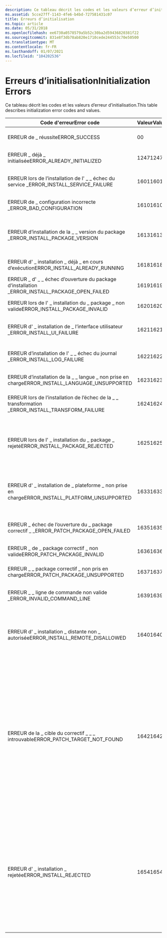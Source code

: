 ```yaml
---
description: Ce tableau décrit les codes et les valeurs d’erreur d’initialisation.
ms.assetid: 5cce27ff-1143-4fe6-b4bd-727581431c07
title: Erreurs d’initialisation
ms.topic: article
ms.date: 05/31/2018
ms.openlocfilehash: ee6730a0578579a5b52c30ba2d59436820381f22
ms.sourcegitcommit: 831e8f3db78ab820e1710cede244553c70e50500
ms.translationtype: MT
ms.contentlocale: fr-FR
ms.lasthandoff: 01/07/2021
ms.locfileid: "104202536"
---
```

# <a name="initialization-errors"></a><span data-ttu-id="609e2-103">Erreurs d’initialisation</span><span class="sxs-lookup"><span data-stu-id="609e2-103">Initialization Errors</span></span>

<span data-ttu-id="609e2-104">Ce tableau décrit les codes et les valeurs d’erreur d’initialisation.</span><span class="sxs-lookup"><span data-stu-id="609e2-104">This table describes initialization error codes and values.</span></span>



| <span data-ttu-id="609e2-105">Code d'erreur</span><span class="sxs-lookup"><span data-stu-id="609e2-105">Error code</span></span>                            | <span data-ttu-id="609e2-106">Valeur</span><span class="sxs-lookup"><span data-stu-id="609e2-106">Value</span></span> | <span data-ttu-id="609e2-107">Error</span><span class="sxs-lookup"><span data-stu-id="609e2-107">Error</span></span>                                                                                                                                                                                                                                                                         |
|---------------------------------------|-------|-------------------------------------------------------------------------------------------------------------------------------------------------------------------------------------------------------------------------------------------------------------------------------|
| <span data-ttu-id="609e2-108">ERREUR de \_ réussite</span><span class="sxs-lookup"><span data-stu-id="609e2-108">ERROR\_SUCCESS</span></span>                        | <span data-ttu-id="609e2-109">0</span><span class="sxs-lookup"><span data-stu-id="609e2-109">0</span></span>     | <span data-ttu-id="609e2-110">Initialisation terminée</span><span class="sxs-lookup"><span data-stu-id="609e2-110">Initialization complete</span></span>                                                                                                                                                                                                                                                       |
| <span data-ttu-id="609e2-111">ERREUR \_ déjà \_ initialisée</span><span class="sxs-lookup"><span data-stu-id="609e2-111">ERROR\_ALREADY\_INITIALIZED</span></span>           | <span data-ttu-id="609e2-112">1247</span><span class="sxs-lookup"><span data-stu-id="609e2-112">1247</span></span>  | <span data-ttu-id="609e2-113">Le programme d’installation est déjà initialisé</span><span class="sxs-lookup"><span data-stu-id="609e2-113">The installer is already initialized</span></span>                                                                                                                                                                                                                                          |
| <span data-ttu-id="609e2-114">ERREUR lors de l’installation de l' \_ \_ échec du service \_</span><span class="sxs-lookup"><span data-stu-id="609e2-114">ERROR\_INSTALL\_SERVICE\_FAILURE</span></span>      | <span data-ttu-id="609e2-115">1601</span><span class="sxs-lookup"><span data-stu-id="609e2-115">1601</span></span>  | <span data-ttu-id="609e2-116">Impossible d’accéder au serveur d’installation</span><span class="sxs-lookup"><span data-stu-id="609e2-116">Install server could not be accessed</span></span>                                                                                                                                                                                                                                          |
| <span data-ttu-id="609e2-117">ERREUR de \_ configuration incorrecte \_</span><span class="sxs-lookup"><span data-stu-id="609e2-117">ERROR\_BAD\_CONFIGURATION</span></span>             | <span data-ttu-id="609e2-118">1610</span><span class="sxs-lookup"><span data-stu-id="609e2-118">1610</span></span>  | <span data-ttu-id="609e2-119">Données de configuration endommagées</span><span class="sxs-lookup"><span data-stu-id="609e2-119">Configuration data is corrupt</span></span>                                                                                                                                                                                                                                                 |
| <span data-ttu-id="609e2-120">ERREUR d’installation de la \_ \_ version du package \_</span><span class="sxs-lookup"><span data-stu-id="609e2-120">ERROR\_INSTALL\_PACKAGE\_VERSION</span></span>      | <span data-ttu-id="609e2-121">1613</span><span class="sxs-lookup"><span data-stu-id="609e2-121">1613</span></span>  | <span data-ttu-id="609e2-122">Le programme d’installation ne prend pas en charge le format de base de données</span><span class="sxs-lookup"><span data-stu-id="609e2-122">Installer version does not support database format</span></span>                                                                                                                                                                                                                            |
| <span data-ttu-id="609e2-123">ERREUR d' \_ installation \_ déjà \_ en cours d’exécution</span><span class="sxs-lookup"><span data-stu-id="609e2-123">ERROR\_INSTALL\_ALREADY\_RUNNING</span></span>      | <span data-ttu-id="609e2-124">1618</span><span class="sxs-lookup"><span data-stu-id="609e2-124">1618</span></span>  | <span data-ttu-id="609e2-125">Une installation est déjà en cours</span><span class="sxs-lookup"><span data-stu-id="609e2-125">An installation is already in progress</span></span>                                                                                                                                                                                                                                        |
| <span data-ttu-id="609e2-126">ERREUR \_ d' \_ \_ échec d’ouverture du package d’installation \_</span><span class="sxs-lookup"><span data-stu-id="609e2-126">ERROR\_INSTALL\_PACKAGE\_OPEN\_FAILED</span></span> | <span data-ttu-id="609e2-127">1619</span><span class="sxs-lookup"><span data-stu-id="609e2-127">1619</span></span>  | <span data-ttu-id="609e2-128">Impossible d’ouvrir la base de données</span><span class="sxs-lookup"><span data-stu-id="609e2-128">Database could not be opened</span></span>                                                                                                                                                                                                                                                  |
| <span data-ttu-id="609e2-129">ERREUR lors de l' \_ installation du \_ package \_ non valide</span><span class="sxs-lookup"><span data-stu-id="609e2-129">ERROR\_INSTALL\_PACKAGE\_INVALID</span></span>      | <span data-ttu-id="609e2-130">1620</span><span class="sxs-lookup"><span data-stu-id="609e2-130">1620</span></span>  | <span data-ttu-id="609e2-131">Base de données incompatible</span><span class="sxs-lookup"><span data-stu-id="609e2-131">Incompatible database</span></span>                                                                                                                                                                                                                                                         |
| <span data-ttu-id="609e2-132">ERREUR d' \_ installation de \_ l’interface utilisateur \_</span><span class="sxs-lookup"><span data-stu-id="609e2-132">ERROR\_INSTALL\_UI\_FAILURE</span></span>           | <span data-ttu-id="609e2-133">1621</span><span class="sxs-lookup"><span data-stu-id="609e2-133">1621</span></span>  | <span data-ttu-id="609e2-134">Impossible d’initialiser l’interface du gestionnaire</span><span class="sxs-lookup"><span data-stu-id="609e2-134">Could not initialize handler interface</span></span>                                                                                                                                                                                                                                        |
| <span data-ttu-id="609e2-135">ERREUR d’installation de l' \_ \_ échec du journal \_</span><span class="sxs-lookup"><span data-stu-id="609e2-135">ERROR\_INSTALL\_LOG\_FAILURE</span></span>          | <span data-ttu-id="609e2-136">1622</span><span class="sxs-lookup"><span data-stu-id="609e2-136">1622</span></span>  | <span data-ttu-id="609e2-137">Impossible d’ouvrir le fichier journal en mode demandé</span><span class="sxs-lookup"><span data-stu-id="609e2-137">Could not open log file in requested mode</span></span>                                                                                                                                                                                                                                     |
| <span data-ttu-id="609e2-138">ERREUR d’installation de la \_ \_ langue \_ non prise en charge</span><span class="sxs-lookup"><span data-stu-id="609e2-138">ERROR\_INSTALL\_LANGUAGE\_UNSUPPORTED</span></span> | <span data-ttu-id="609e2-139">1623</span><span class="sxs-lookup"><span data-stu-id="609e2-139">1623</span></span>  | <span data-ttu-id="609e2-140">Aucun langage acceptable n’a été trouvé</span><span class="sxs-lookup"><span data-stu-id="609e2-140">No acceptable language could be found</span></span>                                                                                                                                                                                                                                         |
| <span data-ttu-id="609e2-141">ERREUR lors de l’installation de l’échec de la \_ \_ transformation \_</span><span class="sxs-lookup"><span data-stu-id="609e2-141">ERROR\_INSTALL\_TRANSFORM\_FAILURE</span></span>    | <span data-ttu-id="609e2-142">1624</span><span class="sxs-lookup"><span data-stu-id="609e2-142">1624</span></span>  | <span data-ttu-id="609e2-143">Échec de la fusion de la transformation de base de données</span><span class="sxs-lookup"><span data-stu-id="609e2-143">Database transform failed to merge</span></span>                                                                                                                                                                                                                                            |
| <span data-ttu-id="609e2-144">ERREUR lors de l' \_ installation du \_ package \_ rejeté</span><span class="sxs-lookup"><span data-stu-id="609e2-144">ERROR\_INSTALL\_PACKAGE\_REJECTED</span></span>     | <span data-ttu-id="609e2-145">1625</span><span class="sxs-lookup"><span data-stu-id="609e2-145">1625</span></span>  | <span data-ttu-id="609e2-146">Cette installation est interdite par la stratégie système.</span><span class="sxs-lookup"><span data-stu-id="609e2-146">This installation is forbidden by system policy.</span></span> <span data-ttu-id="609e2-147">Contactez votre administrateur système.</span><span class="sxs-lookup"><span data-stu-id="609e2-147">Contact your system administrator.</span></span>                                                                                                                                                                                           |
| <span data-ttu-id="609e2-148">ERREUR d' \_ installation de \_ plateforme \_ non prise en charge</span><span class="sxs-lookup"><span data-stu-id="609e2-148">ERROR\_INSTALL\_PLATFORM\_UNSUPPORTED</span></span> | <span data-ttu-id="609e2-149">1633</span><span class="sxs-lookup"><span data-stu-id="609e2-149">1633</span></span>  | <span data-ttu-id="609e2-150">La plateforme spécifiée par la propriété [**Résumé du modèle**](template-summary.md) n’est pas prise en charge.</span><span class="sxs-lookup"><span data-stu-id="609e2-150">The platform specified by the [**Template Summary**](template-summary.md) property is not supported.</span></span>                                                                                                                                                                         |
| <span data-ttu-id="609e2-151">ERREUR \_ échec de l’ouverture du \_ package correctif \_ \_</span><span class="sxs-lookup"><span data-stu-id="609e2-151">ERROR\_PATCH\_PACKAGE\_OPEN\_FAILED</span></span>   | <span data-ttu-id="609e2-152">1635</span><span class="sxs-lookup"><span data-stu-id="609e2-152">1635</span></span>  | <span data-ttu-id="609e2-153">Impossible d’ouvrir le package de correctifs</span><span class="sxs-lookup"><span data-stu-id="609e2-153">Patch package could not be opened</span></span>                                                                                                                                                                                                                                             |
| <span data-ttu-id="609e2-154">ERREUR \_ de \_ package correctif \_ non valide</span><span class="sxs-lookup"><span data-stu-id="609e2-154">ERROR\_PATCH\_PACKAGE\_INVALID</span></span>        | <span data-ttu-id="609e2-155">1636</span><span class="sxs-lookup"><span data-stu-id="609e2-155">1636</span></span>  | <span data-ttu-id="609e2-156">Package de correctifs non valide.</span><span class="sxs-lookup"><span data-stu-id="609e2-156">Patch package invalid.</span></span>                                                                                                                                                                                                                                                        |
| <span data-ttu-id="609e2-157">ERREUR \_ \_ package correctif \_ non pris en charge</span><span class="sxs-lookup"><span data-stu-id="609e2-157">ERROR\_PATCH\_PACKAGE\_UNSUPPORTED</span></span>    | <span data-ttu-id="609e2-158">1637</span><span class="sxs-lookup"><span data-stu-id="609e2-158">1637</span></span>  | <span data-ttu-id="609e2-159">Package de correctifs non pris en charge</span><span class="sxs-lookup"><span data-stu-id="609e2-159">Patch package unsupported</span></span>                                                                                                                                                                                                                                                     |
| <span data-ttu-id="609e2-160">ERREUR \_ \_ ligne de commande non valide \_</span><span class="sxs-lookup"><span data-stu-id="609e2-160">ERROR\_INVALID\_COMMAND\_LINE</span></span>         | <span data-ttu-id="609e2-161">1639</span><span class="sxs-lookup"><span data-stu-id="609e2-161">1639</span></span>  | <span data-ttu-id="609e2-162">Syntaxe de ligne de commande non valide</span><span class="sxs-lookup"><span data-stu-id="609e2-162">Invalid command line syntax</span></span>                                                                                                                                                                                                                                                   |
| <span data-ttu-id="609e2-163">ERREUR d' \_ installation \_ distante non \_ autorisée</span><span class="sxs-lookup"><span data-stu-id="609e2-163">ERROR\_INSTALL\_REMOTE\_DISALLOWED</span></span>    | <span data-ttu-id="609e2-164">1640</span><span class="sxs-lookup"><span data-stu-id="609e2-164">1640</span></span>  | <span data-ttu-id="609e2-165">L’installation à partir d’une session cliente des services Terminal Server n’est pas autorisée pour l’utilisateur actuel.</span><span class="sxs-lookup"><span data-stu-id="609e2-165">Installation from a Terminal Services client session not permitted for current user.</span></span>                                                                                                                                                                                          |
| <span data-ttu-id="609e2-166">ERREUR de la \_ cible du correctif \_ \_ \_ introuvable</span><span class="sxs-lookup"><span data-stu-id="609e2-166">ERROR\_PATCH\_TARGET\_NOT\_FOUND</span></span>      | <span data-ttu-id="609e2-167">1642</span><span class="sxs-lookup"><span data-stu-id="609e2-167">1642</span></span>  | <span data-ttu-id="609e2-168">Le programme d’installation ne peut pas installer le correctif de mise à niveau, car le programme en cours de mise à niveau est peut-être manquant ou le correctif de mise à niveau met à jour une autre version du programme.</span><span class="sxs-lookup"><span data-stu-id="609e2-168">The installer cannot install the upgrade patch because the program being upgraded may be missing or the upgrade patch updates a different version of the program.</span></span> <span data-ttu-id="609e2-169">Vérifiez que le programme à mettre à niveau existe sur votre ordinateur et que vous avez le correctif de mise à niveau approprié.</span><span class="sxs-lookup"><span data-stu-id="609e2-169">Verify that the program to be upgraded exists on your computer and that you have the correct upgrade patch.</span></span> |
| <span data-ttu-id="609e2-170">ERREUR d' \_ installation \_ rejetée</span><span class="sxs-lookup"><span data-stu-id="609e2-170">ERROR\_INSTALL\_REJECTED</span></span>              | <span data-ttu-id="609e2-171">1654</span><span class="sxs-lookup"><span data-stu-id="609e2-171">1654</span></span>  | <span data-ttu-id="609e2-172">L’application que vous essayez d’exécuter n’est pas prise en charge sur cette version de Windows.</span><span class="sxs-lookup"><span data-stu-id="609e2-172">The app that you are trying to run is not supported on this version of Windows.</span></span> <span data-ttu-id="609e2-173">Un package Windows Installer, un correctif ou une transformation qui n’a pas été signé par Microsoft ne peut pas être installé sur un ordinateur ARM.</span><span class="sxs-lookup"><span data-stu-id="609e2-173">A Windows Installer package, patch, or transform that has not been signed by Microsoft cannot be installed on an ARM computer.</span></span>                                                                |



 

 

 



